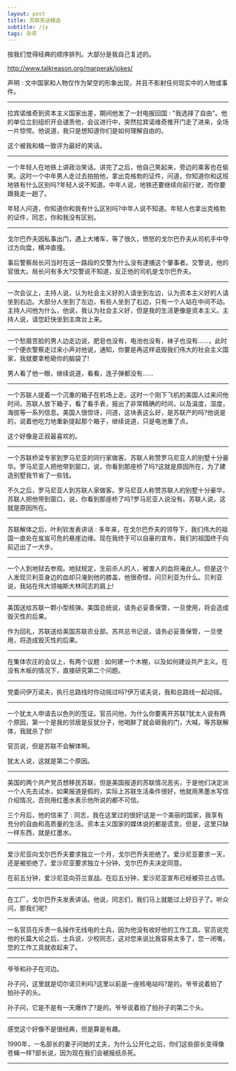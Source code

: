 ```yaml
---
layout: post
title: 苏联笑话精选
subtitle: /jy
tags: 杂项
---
```


按我们觉得经典的顺序排列。大部分是我自己复述的。

http://www.talkreason.org/marperak/jokes/

声明 : 文中国家和人物仅作为架空的形象出现，并且不影射任何现实中的人物或事件。

-----

拉宾诺维奇到资本主义国家出差，期间他发了一封电报回国 : "我选择了自由"。他的单位立刻组织开会谴责他，会议进行中，突然拉宾诺维奇推开门走了进来，全场一片惊愕。他说道，我只是想知道你们是如何理解自由的。

这个被我和橘一致评为最好的笑话。

-----

一个年轻人在地铁上讲政治笑话。讲完了之后，他自己笑起来，旁边的乘客也在偷笑。这时一个中年男人走过去拍拍他，拿出克格勃的证件，问道，你知道你和这班地铁有什么区别吗?年轻人说不知道。中年人说，地铁还要继续向前行驶，而你要跟我走一趟了。

年轻人问道，你知道你和我有什么区别吗?中年人说不知道。年轻人也拿出克格勃的证件，同志，你和我没有区别。

-----

戈尔巴乔夫因私事出门，遇上大堵车，等了很久，愤怒的戈尔巴乔夫从司机手中夺过方向盘，横冲直撞。

事后警察局长问当时在这一路段的交警为什么没有逮捕这个肇事者。交警说，他的官很大。局长问有多大?交警说不知道，反正他的司机是戈尔巴乔夫。

-----

一次会议上，主持人说，认为社会主义好的人请坐到左边，认为资本主义好的人请坐到右边。大部分人坐到了左边，有些人坐到了右边，只有一个人站在中间不动。主持人问他为什么，他说，我认为社会主义好，但是我的生活更像是资本主义。主持人说，请您赶快坐到主席台上来。

-----

一个愁眉苦脸的男人边走边说，肥皂也没有，电池也没有，袜子也没有......，此时一个便衣警察走过来小声对他说，通知，你要是再这样诋毁我们伟大的社会主义国家，我就要拿枪砸你的脑袋了!

男人看了他一眼，继续说道，看看，连子弹都没有......

-----

一个苏联人提着一个沉重的箱子在机场上走。这时一个刚下飞机的美国人过来问他时间，苏联人放下箱子，看了看手表，报出了非常精确的时间，以及温度，湿度，海拔等一系列信息。美国人很惊讶，问道，这块表这么好，是苏联产的吗?他说是的，说着他吃力地重新提起那个箱子，继续说道，只是电池重了点。

这个好像是正叔最喜欢的。

-----

一个苏联桥梁专家到罗马尼亚的同行家做客。苏联人称赞罗马尼亚人的别墅十分豪华。罗马尼亚人把他带到窗口，说，你看到那座桥了吗?这就是原因所在，为了建造别墅我节省了一些钱。

不久之后，罗马尼亚人到苏联人家做客。罗马尼亚人称赞苏联人的别墅十分豪华。苏联人把他带到窗口，说，你看到那座桥了吗?罗马尼亚人说没有。苏联人说，这就是原因所在。

-----

苏联解体之后，叶利钦发表讲话 : 多年来，在戈尔巴乔夫的领导下，我们伟大的祖国一直处在岌岌可危的悬崖边缘。现在我终于可以自豪的宣布，我们的祖国终于向前迈出了一大步。

-----

一个人到地狱去参观。地狱规定，生前杀人的人，被害人的血将淹此人。但是这个人发现贝利亚身边的血却只淹到他的膝盖，他很奇怪，问贝利亚为什么。贝利亚说，我站在伟大领袖斯大林同志的肩上!

-----

美国送给苏联一颗小型核弹。美国总统说，请务必妥善保管，一旦使用，将会造成毁灭性的后果。

作为回礼，苏联送给美国苏联农业部。苏共总书记说，请务必妥善保管，一旦使用，将造成毁灭性的后果。

-----

在集体农庄的会议上，有两个议题 : 如何建一个木棚，以及如何建设共产主义。在没有木板的情况下，直接研究第二个问题。

-----

党委问伊万诺夫，执行总路线时你动摇过吗?伊万诺夫说，我和总路线一起动摇。

-----

一个犹太人申请去以色列的签证。官员问他，为什么你要离开苏联?犹太人说有两个原因，第一个是我的邻居是反犹分子，他喝醉了就会砸我的门，大喊，等苏联解体，我就杀了你!

官员说，但是苏联不会解体啊。

犹太人说，这就是第二个原因。

-----

美国的两个共产党员想移民苏联，但是美国报道的苏联情况恶劣，于是他们决定派一个人先去试水，如果报道是假的，实际上苏联生活条件很好，他就用黑墨水写信介绍情况，否则用红墨水表示他所说的都不可信。

三个月后，他的信来了 : 同志，我在这里过的很好!这是一个美丽的国家，我享有充分的自由和高质量的生活。资本主义国家的媒体说的都是谎言。但是，这里只缺一样东西，就是红墨水。

-----

爱沙尼亚向戈尔巴乔夫要求独立一个月，戈尔巴乔夫拒绝了。爱沙尼亚要求一天，还是被拒绝了。爱沙尼亚要求独立十分钟，戈尔巴乔夫决定同意。

在前五分钟，爱沙尼亚向芬兰宣战。在后五分钟，爱沙尼亚宣布已经被芬兰占领。

-----

在工厂，戈尔巴乔夫发表讲话。他说，同志们，我们马上就能过上好日子了。听众问，那我们呢?

-----

一名官员在斥责一名操作无线电的士兵，因为他没有收好他的工作工具。官员说完他的长篇大论之后，士兵说，少校同志，这对您来说比我容易太多了，您一闭嘴，您的工作工具就收起来了。

-----

爷爷和孙子在河边。

孙子问，这里就是切尔诺贝利吗?这里以前是一座核电站吗?是的。爷爷说着拍了拍孙子的头。

孙子问，它是不是有一天爆炸了?是的。爷爷说着拍了拍孙子的第二个头。

-----

感觉这个好像不是很经典，但是算是有趣。

1990年，一名部长的妻子问她的丈夫，为什么公开化之后，你们这些部长变得像苍蝇一样?部长说，因为现在我们会被报纸杀死。

-----


